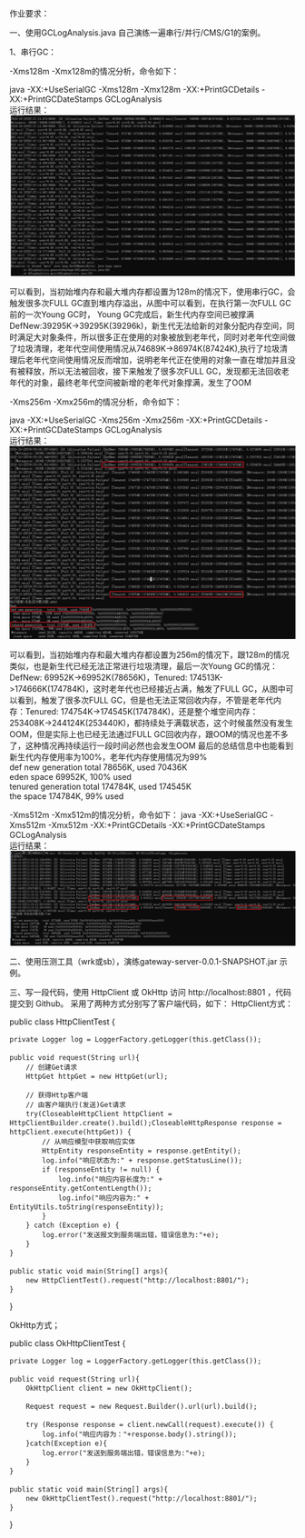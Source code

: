 
作业要求：


一、使用GCLogAnalysis.java 自己演练一遍串行/并行/CMS/G1的案例。

1、串行GC：

-Xms128m -Xmx128m的情况分析，命令如下：

java -XX:+UseSerialGC -Xms128m -Xmx128m -XX:+PrintGCDetails -XX:+PrintGCDateStamps  GCLogAnalysis  
运行结果：  
![image](https://github.com/wenhui5628/JAVA-000/blob/main/Week_02/img/%E4%B8%B2%E8%A1%8CGC-128.PNG)

可以看到，当初始堆内存和最大堆内存都设置为128m的情况下，使用串行GC，会触发很多次FULL GC直到堆内存溢出，从图中可以看到，在执行第一次FULL GC前的一次Young GC时，
Young GC完成后，新生代内存空间已被撑满DefNew:39295K->39295K(39296k)，新生代无法给新的对象分配内存空间，同时满足大对象条件，所以很多正在使用的对象被放到老年代，同时对老年代空间做了垃圾清理，老年代空间使用情况从74689K->86974K(87424K),执行了垃圾清理后老年代空间使用情况反而增加，说明老年代正在使用的对象一直在增加并且没有被释放，所以无法被回收，接下来触发了很多次FULL GC，发现都无法回收老年代的对象，最终老年代空间被新增的老年代对象撑满，发生了OOM

-Xms256m -Xmx256m的情况分析，命令如下：

java -XX:+UseSerialGC -Xms256m -Xmx256m -XX:+PrintGCDetails -XX:+PrintGCDateStamps  GCLogAnalysis  
运行结果：  
![image](https://github.com/wenhui5628/JAVA-000/blob/main/Week_02/img/%E4%B8%B2%E8%A1%8CGC-256.png)

可以看到，当初始堆内存和最大堆内存都设置为256m的情况下，跟128m的情况类似，也是新生代已经无法正常进行垃圾清理，最后一次Young GC的情况：DefNew: 69952K->69952K(78656K)，Tenured: 174513K->174666K(174784K)，这时老年代也已经接近占满，触发了FULL GC，从图中可以看到，触发了很多次FULL GC，但是也无法正常回收内存，不管是老年代内存：Tenured: 174754K->174545K(174784K)，还是整个堆空间内存：253408K->244124K(253440K)，都持续处于满载状态，这个时候虽然没有发生OOM，但是实际上也已经无法通过FULL GC回收内存，跟OOM的情况也差不多了，这种情况再持续运行一段时间必然也会发生OOM
最后的总结信息中也能看到新生代内存使用率为100%，老年代内存使用情况为99%  
def new generation   total 78656K, used 70436K  
eden space 69952K, 100% used  
tenured generation   total 174784K, used 174545K  
the space 174784K,  99% used  

-Xms512m -Xmx512m的情况分析，命令如下：
java -XX:+UseSerialGC -Xms512m -Xmx512m -XX:+PrintGCDetails -XX:+PrintGCDateStamps  GCLogAnalysis  
运行结果：  
![image](https://github.com/wenhui5628/JAVA-000/blob/main/Week_02/img/%E4%B8%B2%E8%A1%8CGC-512.png)

二、使用压测工具（wrk或sb），演练gateway-server-0.0.1-SNAPSHOT.jar 示例。


三、写一段代码，使用 HttpClient 或 OkHttp 访问 http://localhost:8801 ，代码提交到 Github。
采用了两种方式分别写了客户端代码，如下：
HttpClient方式：


public class HttpClientTest {

    private Logger log = LoggerFactory.getLogger(this.getClass());

    public void request(String url){
        // 创建Get请求
        HttpGet httpGet = new HttpGet(url);

        // 获得Http客户端
        // 由客户端执行(发送)Get请求
        try(CloseableHttpClient httpClient = HttpClientBuilder.create().build();CloseableHttpResponse response = httpClient.execute(httpGet)) {
            // 从响应模型中获取响应实体
            HttpEntity responseEntity = response.getEntity();
            log.info("响应状态为:" + response.getStatusLine());
            if (responseEntity != null) {
                log.info("响应内容长度为:" + responseEntity.getContentLength());
                log.info("响应内容为:" + EntityUtils.toString(responseEntity));
            }
        } catch (Exception e) {
            log.error("发送报文到服务端出错，错误信息为:"+e);
        }
    }

    public static void main(String[] args){
        new HttpClientTest().request("http://localhost:8801/");
    }
}


OkHttp方式；

public class OkHttpClientTest {

    private Logger log = LoggerFactory.getLogger(this.getClass());

    public void request(String url){
        OkHttpClient client = new OkHttpClient();

        Request request = new Request.Builder().url(url).build();

        try (Response response = client.newCall(request).execute()) {
            log.info("响应内容为："+response.body().string());
        }catch(Exception e){
            log.error("发送到服务端出错，错误信息为:"+e);
        }
    }

    public static void main(String[] args){
        new OkHttpClientTest().request("http://localhost:8801/");
    }
}

